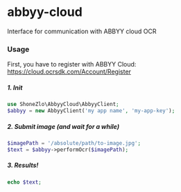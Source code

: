 abbyy-cloud
===========

Interface for communication with ABBYY cloud OCR

### Usage ###

First, you have to register with ABBYY Cloud: https://cloud.ocrsdk.com/Account/Register

##### 1. Init

```PHP
use ShoneZlo\AbbyyCloud\AbbyyClient;
$abbyy = new AbbyyClient('my app name', 'my-app-key');
```

##### 2. Submit image (and wait for a while)

```PHP
$imagePath = '/absolute/path/to-image.jpg';
$text = $abbyy->performOcr($imagePath);
```

##### 3. Results!

```PHP
echo $text;
```